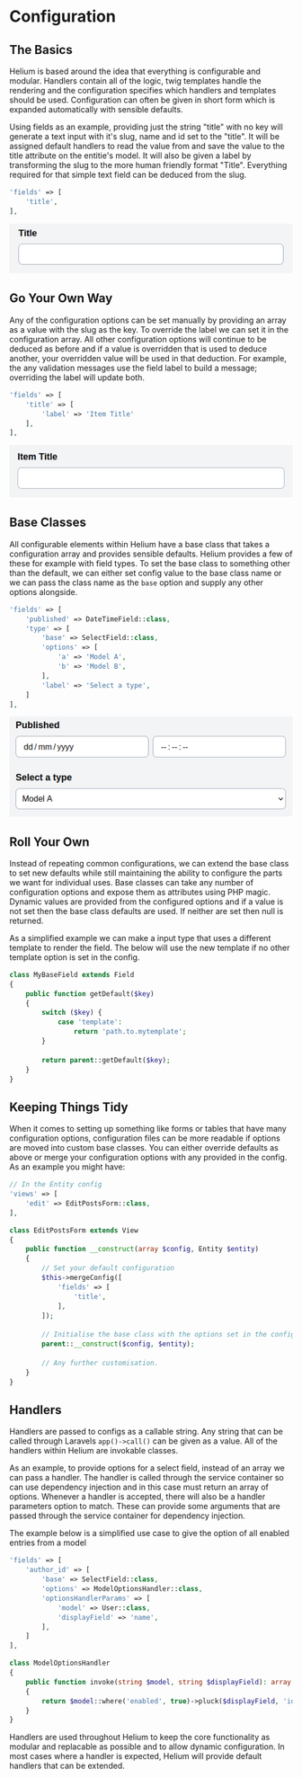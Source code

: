 # Configuration

## The Basics
Helium is based around the idea that everything is configurable and modular. Handlers contain all of the logic, twig templates handle the rendering and the configuration specifies which handlers and templates should be used. Configuration can often be given in short form which is expanded automatically with sensible defaults.

Using fields as an example, providing just the string "title" with no key will generate a text input with it's slug, name and id set to the "title". It will be assigned default handlers to read the value from and save the value to the title attribute on the entitie's model. It will also be given a label by transforming the slug to the more human friendly format "Title". Everything required for that simple text field can be deduced from the slug. 

```php
'fields' => [
    'title',
],
```

![Title Field](img/title_field.png)

## Go Your Own Way
Any of the configuration options can be set manually by providing an array as a value with the slug as the key. To override the label we can set it in the configuration array. All other configuration options will continue to be deduced as before and if a value is overridden that is used to deduce another, your overridden value will be used in that deduction. For example, the any validation messages use the field label to build a message; overriding the label will update both.

```php
'fields' => [
    'title' => [
        'label' => 'Item Title'
    ],
],
```

![Title field with customised label](img/title_field_label.png)

## Base Classes
All configurable elements within Helium have a base class that takes a configuration array and provides sensible defaults. Helium provides a few of these for example with field types. To set the base class to something other than the default, we can either set config value to the base class name or we can pass the class name as the `base` option and supply any other options alongside.

```php
'fields' => [
    'published' => DateTimeField::class,
    'type' => [
        'base' => SelectField::class,
        'options' => [
            'a' => 'Model A',
            'b' => 'Model B',
        ],
        'label' => 'Select a type',
    ]
],
```

![A date time field and a select field](img/field_types.png)
 
## Roll Your Own
Instead of repeating common configurations, we can extend the base class to set new defaults while still maintaining the ability to configure the parts we want for individual uses. Base classes can take any number of configuration options and expose them as attributes using PHP magic. Dynamic values are provided from the configured options and if a value is not set then the base class defaults are used. If neither are set then null is returned.

As a simplified example we can make a input type that uses a different template to render the field. The below will use the new template if no other template option is set in the config.

```php
class MyBaseField extends Field
{
    public function getDefault($key)
    {
        switch ($key) {
            case 'template':
                return 'path.to.mytemplate';
        }

        return parent::getDefault($key);
    }
}
```

## Keeping Things Tidy
When it comes to setting up something like forms or tables that have many configuration options, configuration files can be more readable if options are moved into custom base classes. You can either override defaults as above or merge your configuration options with any provided in the config. As an example you might have:

```php
// In the Entity config
'views' => [
    'edit' => EditPostsForm::class,
],
```

```php
class EditPostsForm extends View
{
    public function __construct(array $config, Entity $entity)
    {
        // Set your default configuration
        $this->mergeConfig([
            'fields' => [
                'title',
            ],
        ]);

        // Initialise the base class with the options set in the config
        parent::__construct($config, $entity);

        // Any further customisation.
    }
}
```
## Handlers

Handlers are passed to configs as a callable string. Any string that can be called through Laravels `app()->call()` can be given as a value. All of the handlers within Helium are invokable classes.

As an example, to provide options for a select field, instead of an array we can pass a handler. The handler is called through the service container so can use dependency injection and in this case must return an array of options. Whenever a handler is accepted, there will also be a handler parameters option to match. These can provide some arguments that are passed through the service container for dependency injection.

The example below is a simplified use case to give the option of all enabled entries from a model

```php
'fields' => [
    'author_id' => [
        'base' => SelectField::class,
        'options' => ModelOptionsHandler::class,
        'optionsHandlerParams' => [
            'model' => User::class,
            'displayField' => 'name',
        ],
    ]
],
```

```php
class ModelOptionsHandler
{
    public function invoke(string $model, string $displayField): array
    {
        return $model::where('enabled', true)->pluck($displayField, 'id');
    }
}
```

Handlers are used throughout Helium to keep the core functionality as modular and replacable as possible and to allow dynamic configuration. In most cases where a handler is expected, Helium will provide default handlers that can be extended.
